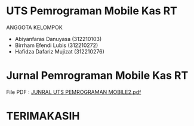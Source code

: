 # UTS Pemrograman Mobile Kas RT


ANGGOTA KELOMPOK
- Abiyanfaras Danuyasa (312210103)
- Birrham Efendi Lubis (312210272)
- Hafidza Dafariz Mujizat (312210276)


# Jurnal Pemrograman Mobile Kas RT

File PDF : [JUNRAL UTS PEMROGRAMAN MOBILE2.pdf](https://github.com/AbiyanfarasDanuyasa/Pemrograman_Mobile_kasrt/files/15336033/JUNRAL.UTS.PEMROGRAMAN.MOBILE2.pdf)

# TERIMAKASIH
